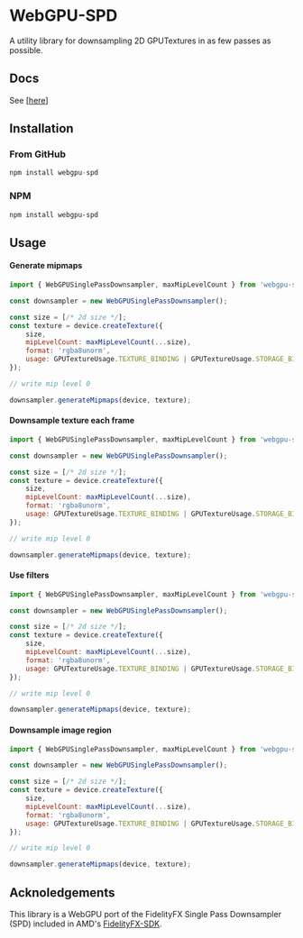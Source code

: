# WebGPU-SPD

A utility library for downsampling 2D GPUTextures in as few passes as possible.

## Docs

See [[here](https://jolifantobambla.github.io/webgpu-spd-js)]

## Installation

### From GitHub
```js
npm install webgpu-spd
```

### NPM
```bash
npm install webgpu-spd
```

## Usage

#### Generate mipmaps

```js
import { WebGPUSinglePassDownsampler, maxMipLevelCount } from 'webgpu-spd';

const downsampler = new WebGPUSinglePassDownsampler();

const size = [/* 2d size */];
const texture = device.createTexture({
    size,
    mipLevelCount: maxMipLevelCount(...size),
    format: 'rgba8unorm',
    usage: GPUTextureUsage.TEXTURE_BINDING | GPUTextureUsage.STORAGE_BINDING,
});

// write mip level 0

downsampler.generateMipmaps(device, texture);
```

#### Downsample texture each frame

```js
import { WebGPUSinglePassDownsampler, maxMipLevelCount } from 'webgpu-spd';

const downsampler = new WebGPUSinglePassDownsampler();

const size = [/* 2d size */];
const texture = device.createTexture({
    size,
    mipLevelCount: maxMipLevelCount(...size),
    format: 'rgba8unorm',
    usage: GPUTextureUsage.TEXTURE_BINDING | GPUTextureUsage.STORAGE_BINDING,
});

// write mip level 0

downsampler.generateMipmaps(device, texture);
```

#### Use filters

```js
import { WebGPUSinglePassDownsampler, maxMipLevelCount } from 'webgpu-spd';

const downsampler = new WebGPUSinglePassDownsampler();

const size = [/* 2d size */];
const texture = device.createTexture({
    size,
    mipLevelCount: maxMipLevelCount(...size),
    format: 'rgba8unorm',
    usage: GPUTextureUsage.TEXTURE_BINDING | GPUTextureUsage.STORAGE_BINDING,
});

// write mip level 0

downsampler.generateMipmaps(device, texture);
```

#### Downsample image region

```js
import { WebGPUSinglePassDownsampler, maxMipLevelCount } from 'webgpu-spd';

const downsampler = new WebGPUSinglePassDownsampler();

const size = [/* 2d size */];
const texture = device.createTexture({
    size,
    mipLevelCount: maxMipLevelCount(...size),
    format: 'rgba8unorm',
    usage: GPUTextureUsage.TEXTURE_BINDING | GPUTextureUsage.STORAGE_BINDING,
});

// write mip level 0

downsampler.generateMipmaps(device, texture);
```

## Acknoledgements

This library is a WebGPU port of the FidelityFX Single Pass Downsampler (SPD) included in AMD's [FidelityFX-SDK](https://github.com/GPUOpen-LibrariesAndSDKs/FidelityFX-SDK).
